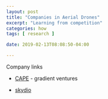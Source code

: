 ```yaml
---
layout: post
title: "Companies in Aerial Drones"
excerpt: "Learning from competition"
categories: how
tags: [ research ]

date: 2019-02-13T08:08:50-04:00

---
```


Company links

- [CAPE](https://www.cape.com/) - gradient ventures

- [skydio](https://www.skydio.com/)
